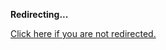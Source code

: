 <!DOCTYPE html>
<html>
<head>
<title>Redirecting...</title>
<link rel="canonical" href="http://blog.jle.im/entry/streaming-huffman-compression-in-haskell-part-2-binary.html.md"/>
<meta http-equiv="content-type" content="text/html; charset=utf-8" />
<script>
(function(i,s,o,g,r,a,m){i['GoogleAnalyticsObject']=r;i[r]=i[r]||function(){
(i[r].q=i[r].q||[]).push(arguments)},i[r].l=1*new Date();a=s.createElement(o),
m=s.getElementsByTagName(o)[0];a.async=1;a.src=g;m.parentNode.insertBefore(a,m)
})(window,document,'script','//www.google-analytics.com/analytics.js','ga');
ga('create', { trackingId: 'UA-443711-8', cookieDomain: 'jle.im', redirect: 'http://blog.jle.im/entry/streaming-huffman-compression-in-haskell-part-2-binary.html.md'});
ga('send', { hitType: 'pageview', hitCallback: function() { document.location.href = 'http://blog.jle.im/entry/streaming-huffman-compression-in-haskell-part-2-binary.html.md'; } });
</script>
</head>
<body>
  <p><strong>Redirecting...</strong></p>
  <p><a href='http://blog.jle.im/entry/streaming-huffman-compression-in-haskell-part-2-binary.html.md'>Click here if you are not redirected.</a></p>
  <script>
    setTimeout(function() { document.location.href = 'http://blog.jle.im/entry/streaming-huffman-compression-in-haskell-part-2-binary.html.md'; }, 1000);
  </script>
</body>
</html>
